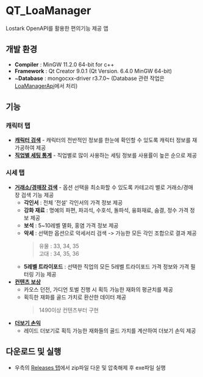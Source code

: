 # QT_LoaManager
Lostark OpenAPI를 활용한 편의기능 제공 앱
## 개발 환경
- **Compiler** : MinGW 11.2.0 64-bit for c++
- **Framework** : Qt Creator 9.0.1 (Qt Version. 6.4.0 MinGW 64-bit)
- ~**Database** : mongocxx-driver r3.7.0~ (Database 관련 작업은 [LoaManagerApi](https://github.com/Wseop/ASP.NET-LoaManagerApi)에서 처리)
## 기능
### 캐릭터 탭
- **[캐릭터 검색](https://github.com/Wseop/QT_LoaManager/tree/main/function/character_search)** - 캐릭터의 전반적인 정보를 한눈에 확인할 수 있도록 캐릭터 정보를 재가공하여 제공
- **[직업별 세팅 통계](https://github.com/Wseop/QT_LoaManager/tree/main/function/setting_ranking)** - 직업별로 많이 사용하는 세팅 정보를 사용률이 높은 순으로 제공
### 시세 탭
- **[거래소/경매장 검색](https://github.com/Wseop/QT_LoaManager/tree/main/function/smart_search)** - 옵션 선택을 최소화할 수 있도록 카테고리 별로 거래소/경매장 검색 기능 제공
  - **각인서** : 전체 '전설' 각인서의 가격 정보 제공
  - **강화 재료** : 명예의 파편, 파괴석, 수호석, 돌파석, 융화재료, 숨결, 정수 가격 정보 제공
  - **보석** : 5~10레벨 멸화, 홍염 가격 정보 제공
  - **악세** : 선택한 옵션으로 악세서리 검색 -> 가능한 모든 각인 조합으로 결과 제공
    > 유물 : 33, 34, 35    
    > 고대 : 34, 35, 36
  - **5레벨 트라이포드** : 선택한 직업의 모든 5레벨 트라이포드 가격 정보와 가격 필터링 기능 제공
- **[컨텐츠 보상](https://github.com/Wseop/QT_LoaManager/tree/main/function/content_reward)**
  - 카오스 던전, 가디언 토벌 진행 시 획득 가능한 재화의 평균치를 제공 
  - 획득한 재화를 골드 가치로 환산한 데이터 제공
    > 1490이상 컨텐츠부터 구현
- **[더보기 손익](https://github.com/Wseop/QT_LoaManager/tree/main/function/raid_profit)**
  - 레이드 더보기로 획득 가능한 재화들의 골드 가치를 계산하여 더보기 손익 제공
## 다운로드 및 실행
- 우측의 [Releases 탭](https://github.com/Wseop/QT_LoaManager/releases)에서 zip파일 다운 및 압축해제 후 exe파일 실행
